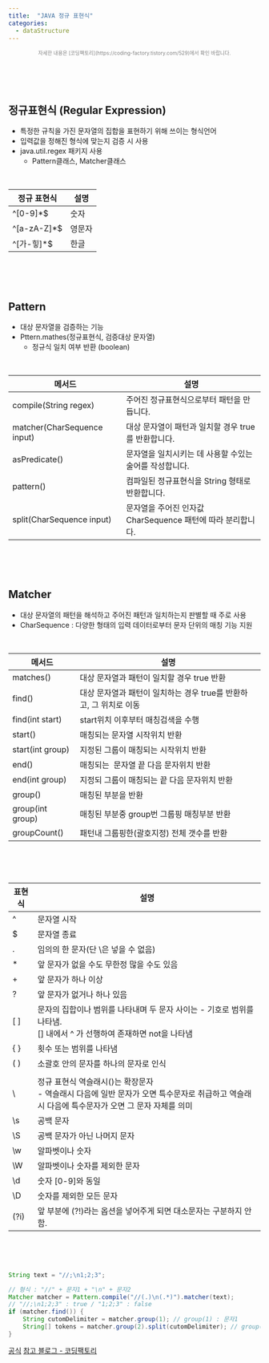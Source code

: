 ```yaml
---
title:  "JAVA 정규 표현식"
categories:
  - dataStructure
---
```


<p style="color:gray; font-size:10px; text-align:center;"> 자세한 내용은 [코딩팩토리](https://coding-factory.tistory.com/529)에서 확인 바랍니다. </p>

<br/>
<br/>
<br/>

## 정규표현식 (Regular Expression)
- 특정한 규칙을 가진 문자열의 집합을 표현하기 위해 쓰이는 형식언어
- 입력값을 정해진 형식에 맞는지 검증 시 사용
- java.util.regex 패키지 사용
  - Pattern클래스, Matcher클래스
<br/>

| 정규 표현식      | 설명  |
|-------------|-----|
| ^[0-9]*$    | 숫자  |
| ^[a-zA-Z]*$ | 영문자 |
| ^[가-힣]*$    | 한글  |

<br/>
<br/>
<br/>

## Pattern
- 대상 문자열을 검증하는 기능
- Pttern.mathes(정규표현식, 검증대상 문자열)
  - 정규식 일치 여부 반환 (boolean)
<br/>

| 메서드                         | 설명                                      |
|-----------------------------|-----------------------------------------|
| compile(String regex)       | 주어진 정규표현식으로부터 패턴을 만듭니다.                 |
| matcher(CharSequence input) | 대상 문자열이 패턴과 일치할 경우 true를 반환합니다.         |
| asPredicate()               | 문자열을 일치시키는 데 사용할 수있는 술어를 작성합니다.         |
| pattern()                   | 컴파일된 정규표현식을 String 형태로 반환합니다.           |
| split(CharSequence input)   | 문자열을 주어진 인자값 CharSequence 패턴에 따라 분리합니다. |

<br/>
<br/>
<br/>




## Matcher
- 대상 문자열의 패턴을 해석하고 주어진 패턴과 일치하는지 판별할 때 주로 사용
- CharSequence : 다양한 형태의 입력 데이터로부터 문자 단위의 매칭 기능 지원
<br/>

| 메서드              | 설명                                           |
|------------------|----------------------------------------------|
| matches()        | 대상 문자열과 패턴이 일치할 경우 true 반환               |
| find()           | 대상 문자열과 패턴이 일치하는 경우 true를 반환하고, 그 위치로 이동 |
| find(int start)  | start위치 이후부터 매칭검색을 수행                    |
| start()          | 매칭되는 문자열 시작위치 반환                         |
| start(int group) | 지정된 그룹이 매칭되는 시작위치 반환                     |
| end()            | 매칭되는  문자열 끝 다음 문자위치 반환                   |
| end(int group)   | 지정되 그룹이 매칭되는 끝 다음 문자위치 반환                |
| group()          | 매칭된 부분을 반환                               |
| group(int group) | 매칭된 부분중 group번 그룹핑 매칭부분 반환             |
| groupCount()     | 패턴내 그룹핑한(괄호지정) 전체 갯수를 반환                 |

<br/>
<br/>
<br/>

| 표현식  | 설명                                                                                      |
|------|-----------------------------------------------------------------------------------------|
| ^    | 문자열 시작                                                                                  |
| $    | 문자열 종료                                                                                  |
| .    | 임의의 한 문자(단 \은 넣을 수 없음)                                                                  |
| *    | 앞 문자가 없을 수도 무한정 많을 수도 있음                                                                |
| +    | 앞 문자가 하나 이상                                                                             |
| ?    | 앞 문자가 없거나 하나 있음                                                                         |
| [ ]  | 문자의 집합이나 범위를 나타내며 두 문자 사이는 - 기호로 범위를 나타냄. <br/>[] 내에서 ^ 가 선행하여 존재하면 not을 나타냄        |
| { }  | 횟수 또는 범위를 나타냄                                                                        |
| ( )  | 소괄호 안의 문자를 하나의 문자로 인식                                                                   |
| |    | 패턴 안에서 or 연산을 수행할 때 사용                                                                  |
| \    | 정규 표현식 역슬래시(\)는 확장문자 <br/>- 역슬래시 다음에 일반 문자가 오면 특수문자로 취급하고 역슬래시 다음에 특수문자가 오면 그 문자 자체를 의미 |
| \s   | 공백 문자                                                                                   |
| \S   | 공백 문자가 아닌 나머지 문자                                                                        |
| \w   | 알파벳이나 숫자                                                                                |
| \W   | 알파벳이나 숫자를 제외한 문자                                                                        |
| \d   | 숫자 [0-9]와 동일                                                                            |
| \D   | 숫자를 제외한 모든 문자                                                                           |
| (?i) | 앞 부분에 (?!)라는 옵션을 넣어주게 되면 대소문자는 구분하지 안함.                                               |

<br/>
<br/>
<br/>

```java
String text = "//;\n1;2;3";

// 형식 : "//" + 문자1 + "\n" + 문자2
Matcher matcher = Pattern.compile("//(.)\n(.*)").matcher(text);
// "//;\n1;2;3" : true / "1;2;3" : false
if (matcher.find()) {
    String cutomDelimiter = matcher.group(1); // group(1) : 문자1
    String[] tokens = matcher.group(2).split(cutomDelimiter); // group(2) : 문자 
}
```




[공식](https://docs.oracle.com/en/java/javase/11/docs/api/java.base/java/util/regex/Matcher.html)
[참고 블로그 - 코딩팩토리](https://coding-factory.tistory.com/529)